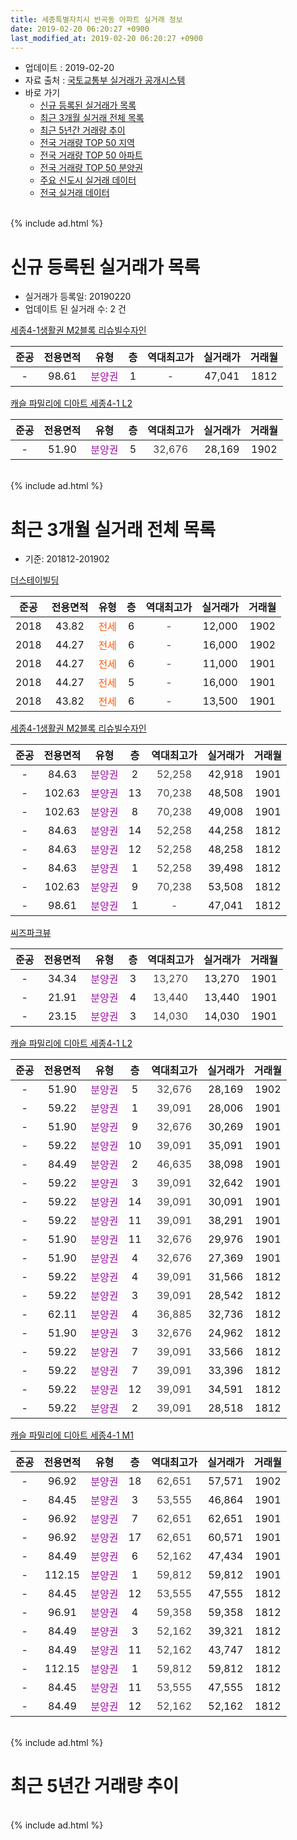 ```yaml
---
title: 세종특별자치시 반곡동 아파트 실거래 정보
date: 2019-02-20 06:20:27 +0900
last_modified_at: 2019-02-20 06:20:27 +0900
---
```


* 업데이트 : 2019-02-20
* 자료 출처 : [국토교통부 실거래가 공개시스템](http://rt.molit.go.kr)
* 바로 가기
    * [신규 등록된 실거래가 목록](#신규-등록된-실거래가-목록)
    * [최근 3개월 실거래 전체 목록](#최근-3개월-실거래-전체-목록)
    * [최근 5년간 거래량 추이](#최근-5년간-거래량-추이)
    * [전국 거래량 TOP 50 지역](https://inasie.github.io/apt-trade-info/최근-3개월-전국에서-가장-거래가-많이-발생한-지역)
    * [전국 거래량 TOP 50 아파트](https://inasie.github.io/apt-trade-info/최근-3개월-전국에서-가장-거래가-많이-발생한-아파트)
    * [전국 거래량 TOP 50 분양권](https://inasie.github.io/apt-trade-info/최근-3개월-전국에서-가장-거래가-많이-발생한-분양권)
    * [주요 신도시 실거래 데이터](https://inasie.github.io/apt-trade-info/주요-신도시)
    * [전국 실거래 데이터](https://inasie.github.io/apt-trade-info/전국)
<br>
{% include ad.html %}
<br>

# 신규 등록된 실거래가 목록
* 실거래가 등록일: 20190220
* 업데이트 된 실거래 수: 2 건


[세종4-1생활권 M2블록 리슈빌수자인](https://search.naver.com/search.naver?query=%EC%84%B8%EC%A2%85%ED%8A%B9%EB%B3%84%EC%9E%90%EC%B9%98%EC%8B%9C+%EB%B0%98%EA%B3%A1%EB%8F%99+%EC%84%B8%EC%A2%854-1%EC%83%9D%ED%99%9C%EA%B6%8C+M2%EB%B8%94%EB%A1%9D+%EB%A6%AC%EC%8A%88%EB%B9%8C%EC%88%98%EC%9E%90%EC%9D%B8)

|준공|전용면적|유형|층|역대최고가|실거래가|거래월|
|:---:|:---:|:---:|:---:|:---:|:---:|:---:|
|-|98.61|<span style="color:#9C11A5">분양권</span>|1|<span style="color:#444444">-</span>|47,041|1812|

[캐슬 파밀리에 디아트 세종4-1 L2](https://search.naver.com/search.naver?query=%EC%84%B8%EC%A2%85%ED%8A%B9%EB%B3%84%EC%9E%90%EC%B9%98%EC%8B%9C+%EB%B0%98%EA%B3%A1%EB%8F%99+%EC%BA%90%EC%8A%AC+%ED%8C%8C%EB%B0%80%EB%A6%AC%EC%97%90+%EB%94%94%EC%95%84%ED%8A%B8+%EC%84%B8%EC%A2%854-1+L2)

|준공|전용면적|유형|층|역대최고가|실거래가|거래월|
|:---:|:---:|:---:|:---:|:---:|:---:|:---:|
|-|51.90|<span style="color:#9C11A5">분양권</span>|5|<span style="color:#444444">32,676</span>|28,169|1902|


<br>
{% include ad.html %}
<br>

# 최근 3개월 실거래 전체 목록
* 기준: 201812-201902


[더스테이빌딩](https://search.naver.com/search.naver?query=%EC%84%B8%EC%A2%85%ED%8A%B9%EB%B3%84%EC%9E%90%EC%B9%98%EC%8B%9C+%EB%B0%98%EA%B3%A1%EB%8F%99+%EB%8D%94%EC%8A%A4%ED%85%8C%EC%9D%B4%EB%B9%8C%EB%94%A9)

|준공|전용면적|유형|층|역대최고가|실거래가|거래월|
|:---:|:---:|:---:|:---:|:---:|:---:|:---:|
|2018|43.82|<span style="color:#ff5a00">전세</span>|6|<span style="color:#444444">-</span>|12,000|1902|
|2018|44.27|<span style="color:#ff5a00">전세</span>|6|<span style="color:#444444">-</span>|16,000|1902|
|2018|44.27|<span style="color:#ff5a00">전세</span>|6|<span style="color:#444444">-</span>|11,000|1901|
|2018|44.27|<span style="color:#ff5a00">전세</span>|5|<span style="color:#444444">-</span>|16,000|1901|
|2018|43.82|<span style="color:#ff5a00">전세</span>|6|<span style="color:#444444">-</span>|13,500|1901|

[세종4-1생활권 M2블록 리슈빌수자인](https://search.naver.com/search.naver?query=%EC%84%B8%EC%A2%85%ED%8A%B9%EB%B3%84%EC%9E%90%EC%B9%98%EC%8B%9C+%EB%B0%98%EA%B3%A1%EB%8F%99+%EC%84%B8%EC%A2%854-1%EC%83%9D%ED%99%9C%EA%B6%8C+M2%EB%B8%94%EB%A1%9D+%EB%A6%AC%EC%8A%88%EB%B9%8C%EC%88%98%EC%9E%90%EC%9D%B8)

|준공|전용면적|유형|층|역대최고가|실거래가|거래월|
|:---:|:---:|:---:|:---:|:---:|:---:|:---:|
|-|84.63|<span style="color:#9C11A5">분양권</span>|2|<span style="color:#444444">52,258</span>|42,918|1901|
|-|102.63|<span style="color:#9C11A5">분양권</span>|13|<span style="color:#444444">70,238</span>|48,508|1901|
|-|102.63|<span style="color:#9C11A5">분양권</span>|8|<span style="color:#444444">70,238</span>|49,008|1901|
|-|84.63|<span style="color:#9C11A5">분양권</span>|14|<span style="color:#444444">52,258</span>|44,258|1812|
|-|84.63|<span style="color:#9C11A5">분양권</span>|12|<span style="color:#444444">52,258</span>|48,258|1812|
|-|84.63|<span style="color:#9C11A5">분양권</span>|1|<span style="color:#444444">52,258</span>|39,498|1812|
|-|102.63|<span style="color:#9C11A5">분양권</span>|9|<span style="color:#444444">70,238</span>|53,508|1812|
|-|98.61|<span style="color:#9C11A5">분양권</span>|1|<span style="color:#444444">-</span>|47,041|1812|

[씨즈파크뷰](https://search.naver.com/search.naver?query=%EC%84%B8%EC%A2%85%ED%8A%B9%EB%B3%84%EC%9E%90%EC%B9%98%EC%8B%9C+%EB%B0%98%EA%B3%A1%EB%8F%99+%EC%94%A8%EC%A6%88%ED%8C%8C%ED%81%AC%EB%B7%B0)

|준공|전용면적|유형|층|역대최고가|실거래가|거래월|
|:---:|:---:|:---:|:---:|:---:|:---:|:---:|
|-|34.34|<span style="color:#9C11A5">분양권</span>|3|<span style="color:#444444">13,270</span>|13,270|1901|
|-|21.91|<span style="color:#9C11A5">분양권</span>|4|<span style="color:#444444">13,440</span>|13,440|1901|
|-|23.15|<span style="color:#9C11A5">분양권</span>|3|<span style="color:#444444">14,030</span>|14,030|1901|

[캐슬 파밀리에 디아트 세종4-1 L2](https://search.naver.com/search.naver?query=%EC%84%B8%EC%A2%85%ED%8A%B9%EB%B3%84%EC%9E%90%EC%B9%98%EC%8B%9C+%EB%B0%98%EA%B3%A1%EB%8F%99+%EC%BA%90%EC%8A%AC+%ED%8C%8C%EB%B0%80%EB%A6%AC%EC%97%90+%EB%94%94%EC%95%84%ED%8A%B8+%EC%84%B8%EC%A2%854-1+L2)

|준공|전용면적|유형|층|역대최고가|실거래가|거래월|
|:---:|:---:|:---:|:---:|:---:|:---:|:---:|
|-|51.90|<span style="color:#9C11A5">분양권</span>|5|<span style="color:#444444">32,676</span>|28,169|1902|
|-|59.22|<span style="color:#9C11A5">분양권</span>|1|<span style="color:#444444">39,091</span>|28,006|1901|
|-|51.90|<span style="color:#9C11A5">분양권</span>|9|<span style="color:#444444">32,676</span>|30,269|1901|
|-|59.22|<span style="color:#9C11A5">분양권</span>|10|<span style="color:#444444">39,091</span>|35,091|1901|
|-|84.49|<span style="color:#9C11A5">분양권</span>|2|<span style="color:#444444">46,635</span>|38,098|1901|
|-|59.22|<span style="color:#9C11A5">분양권</span>|3|<span style="color:#444444">39,091</span>|32,642|1901|
|-|59.22|<span style="color:#9C11A5">분양권</span>|14|<span style="color:#444444">39,091</span>|30,091|1901|
|-|59.22|<span style="color:#9C11A5">분양권</span>|11|<span style="color:#444444">39,091</span>|38,291|1901|
|-|51.90|<span style="color:#9C11A5">분양권</span>|11|<span style="color:#444444">32,676</span>|29,976|1901|
|-|51.90|<span style="color:#9C11A5">분양권</span>|4|<span style="color:#444444">32,676</span>|27,369|1901|
|-|59.22|<span style="color:#9C11A5">분양권</span>|4|<span style="color:#444444">39,091</span>|31,566|1812|
|-|59.22|<span style="color:#9C11A5">분양권</span>|3|<span style="color:#444444">39,091</span>|28,542|1812|
|-|62.11|<span style="color:#9C11A5">분양권</span>|4|<span style="color:#444444">36,885</span>|32,736|1812|
|-|51.90|<span style="color:#9C11A5">분양권</span>|3|<span style="color:#444444">32,676</span>|24,962|1812|
|-|59.22|<span style="color:#9C11A5">분양권</span>|7|<span style="color:#444444">39,091</span>|33,566|1812|
|-|59.22|<span style="color:#9C11A5">분양권</span>|7|<span style="color:#444444">39,091</span>|33,396|1812|
|-|59.22|<span style="color:#9C11A5">분양권</span>|12|<span style="color:#444444">39,091</span>|34,591|1812|
|-|59.22|<span style="color:#9C11A5">분양권</span>|2|<span style="color:#444444">39,091</span>|28,518|1812|

[캐슬 파밀리에 디아트 세종4-1 M1](https://search.naver.com/search.naver?query=%EC%84%B8%EC%A2%85%ED%8A%B9%EB%B3%84%EC%9E%90%EC%B9%98%EC%8B%9C+%EB%B0%98%EA%B3%A1%EB%8F%99+%EC%BA%90%EC%8A%AC+%ED%8C%8C%EB%B0%80%EB%A6%AC%EC%97%90+%EB%94%94%EC%95%84%ED%8A%B8+%EC%84%B8%EC%A2%854-1+M1)

|준공|전용면적|유형|층|역대최고가|실거래가|거래월|
|:---:|:---:|:---:|:---:|:---:|:---:|:---:|
|-|96.92|<span style="color:#9C11A5">분양권</span>|18|<span style="color:#444444">62,651</span>|57,571|1902|
|-|84.45|<span style="color:#9C11A5">분양권</span>|3|<span style="color:#444444">53,555</span>|46,864|1901|
|-|96.92|<span style="color:#9C11A5">분양권</span>|7|<span style="color:#444444">62,651</span>|62,651|1901|
|-|96.92|<span style="color:#9C11A5">분양권</span>|17|<span style="color:#444444">62,651</span>|60,571|1901|
|-|84.49|<span style="color:#9C11A5">분양권</span>|6|<span style="color:#444444">52,162</span>|47,434|1901|
|-|112.15|<span style="color:#9C11A5">분양권</span>|1|<span style="color:#444444">59,812</span>|59,812|1901|
|-|84.45|<span style="color:#9C11A5">분양권</span>|12|<span style="color:#444444">53,555</span>|47,555|1812|
|-|96.91|<span style="color:#9C11A5">분양권</span>|4|<span style="color:#444444">59,358</span>|59,358|1812|
|-|84.49|<span style="color:#9C11A5">분양권</span>|3|<span style="color:#444444">52,162</span>|39,321|1812|
|-|84.49|<span style="color:#9C11A5">분양권</span>|11|<span style="color:#444444">52,162</span>|43,747|1812|
|-|112.15|<span style="color:#9C11A5">분양권</span>|1|<span style="color:#444444">59,812</span>|59,812|1812|
|-|84.45|<span style="color:#9C11A5">분양권</span>|11|<span style="color:#444444">53,555</span>|47,555|1812|
|-|84.49|<span style="color:#9C11A5">분양권</span>|12|<span style="color:#444444">52,162</span>|52,162|1812|


<br>
{% include ad.html %}
<br>

# 최근 5년간 거래량 추이


<div style="width:100%;">
    <canvas id="deal_progress" height="200"></canvas>
</div>

<script>
new Chart(document.getElementById("deal_progress"), {
    type: 'line',
    data: {
        labels: ['201402','201403','201404','201405','201406','201407','201408','201409','201410','201411','201412','201501','201502','201503','201504','201505','201506','201507','201508','201509','201510','201511','201512','201601','201602','201603','201604','201605','201606','201607','201608','201609','201610','201611','201612','201701','201702','201703','201704','201705','201706','201707','201708','201709','201710','201711','201712','201801','201802','201803','201804','201805','201806','201807','201808','201809','201810','201811','201812','201901','201902'],
        datasets: [{
            label: '매매',
            pointRadius: 1,
            data: [0, 0, 0, 0, 0, 0, 0, 0, 0, 0, 0, 0, 0, 0, 0, 0, 0, 0, 0, 0, 0, 0, 0, 0, 0, 0, 0, 0, 0, 0, 0, 0, 0, 0, 0, 0, 0, 0, 0, 0, 0, 0, 0, 0, 0, 0, 0, 6, 10, 13, 19, 9, 14, 6, 5, 9, 15, 17, 20, 20, 2],
            borderColor: "rgba(255, 201, 14, 1)",
            backgroundColor: "rgba(255, 201, 14, 0.5)",
            fill: false,
            lineTension: 0
        },{
            label: '전월세',
            pointRadius: 1,
            data: [0, 0, 0, 0, 0, 0, 0, 0, 0, 0, 0, 0, 0, 0, 0, 0, 0, 0, 0, 0, 0, 0, 0, 0, 0, 0, 0, 0, 0, 0, 0, 0, 0, 0, 0, 0, 0, 0, 0, 0, 0, 0, 0, 0, 0, 0, 0, 0, 0, 0, 0, 0, 0, 0, 0, 0, 0, 1, 0, 3, 2],
            borderColor: "rgba(0, 141, 185, 1)",
            backgroundColor: "rgba(0, 141, 185, 0.5)",
            fill: false,
            lineTension: 0
        }
        ]
    },
    options: {
        responsive: true,
        title: {
            display: false
        },
        tooltips: {
            mode: 'index',
            intersect: false
        },
        hover: {
            mode: 'nearest',
            intersect: true
        },
        scales: {
            xAxes: [{
                display: true,
                scaleLabel: {
                    display: true,
                    labelString: '년/월'
                }
            }],
            yAxes: [{
                display: true,
                ticks: {
                    suggestedMin: 0,
                },
                scaleLabel: {
                    display: true,
                    labelString: '실거래 수'
                }
            }]
        }
    }
});

</script>


<br>
{% include ad.html %}
<br>

